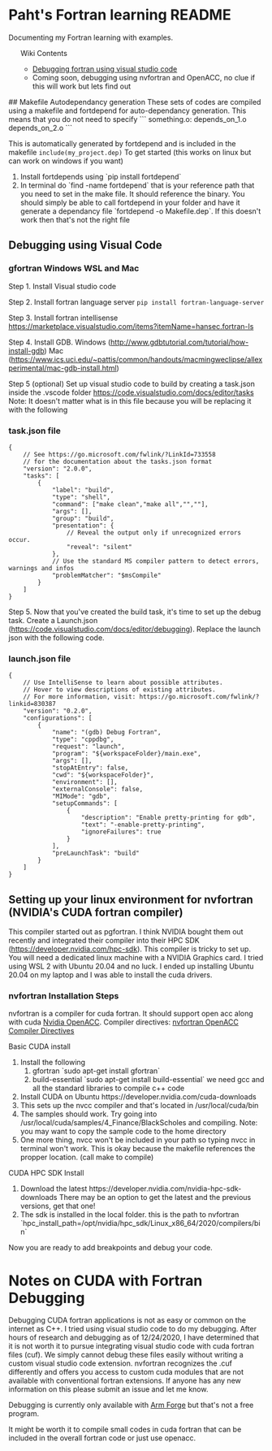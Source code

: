 # Paht's Fortran learning README
Documenting my Fortran learning with examples. 
<ul>
	Wiki Contents
	<ul>
		<li> <a href="https://github.com/pjuangph/fortran/wiki/Debugging-Fortran-using-Visual-Studio-Code">Debugging fortran using visual studio code</a></li>
		<li>Coming soon, debugging using nvfortran and OpenACC, no clue if this will work but lets find out</li>
	</ul>
</ul>
## Makefile Autodependancy generation
These sets of codes are compiled using a makefile and fortdepend for auto-dependancy generation. This means that you do not need to specify 
```
something.o:
  depends_on_1.o
  depends_on_2.o
```

This is automatically generated by fortdepend and is included in the makefile `include(my_project.dep)`
To get started (this works on linux but can work on windows if you want)
<ol>
  <li>Install fortdepends using `pip install fortdepend`</li>
  <li>In terminal do `find -name fortdepend` that is your reference path that you need to set in the make file. It should reference the binary. 
  You should simply be able to call fortdepend in your folder and have it generate a dependancy file `fortdepend -o Makefile.dep`. If this doesn't work then that's not the right file</li>
</ol>


## Debugging using Visual Code 
### gfortran Windows WSL and Mac
Step 1. Install Visual studio code 

Step 2. Install fortran language server `pip install fortran-language-server`

Step 3. Install fortran intellisense https://marketplace.visualstudio.com/items?itemName=hansec.fortran-ls 

Step 4. Install GDB. Windows (http://www.gdbtutorial.com/tutorial/how-install-gdb) Mac (https://www.ics.uci.edu/~pattis/common/handouts/macmingweclipse/allexperimental/mac-gdb-install.html)


Step 5 (optional) Set up visual studio code to build by creating a task.json inside the .vscode folder  https://code.visualstudio.com/docs/editor/tasks
  Note: It doesn't matter what is in this file because you will be replacing it with the following
 
### task.json file
  
```
{
    // See https://go.microsoft.com/fwlink/?LinkId=733558
    // for the documentation about the tasks.json format
    "version": "2.0.0",
    "tasks": [
        {
            "label": "build",
            "type": "shell",
            "command": ["make clean","make all","",""],
            "args": [],
            "group": "build",
            "presentation": {
                // Reveal the output only if unrecognized errors occur.
                "reveal": "silent"
            },
            // Use the standard MS compiler pattern to detect errors, warnings and infos
            "problemMatcher": "$msCompile"
        }
    ]
}
```

Step 5. Now that you've created the build task, it's time to set up the debug task. Create a Launch.json (https://code.visualstudio.com/docs/editor/debugging). Replace the launch json with the following code.
### launch.json file
```
{
    // Use IntelliSense to learn about possible attributes.
    // Hover to view descriptions of existing attributes.
    // For more information, visit: https://go.microsoft.com/fwlink/?linkid=830387
    "version": "0.2.0",
    "configurations": [
        {
            "name": "(gdb) Debug Fortran",
            "type": "cppdbg",
            "request": "launch",
            "program": "${workspaceFolder}/main.exe",
            "args": [],
            "stopAtEntry": false,
            "cwd": "${workspaceFolder}",
            "environment": [],
            "externalConsole": false,
            "MIMode": "gdb",
            "setupCommands": [
                {
                    "description": "Enable pretty-printing for gdb",
                    "text": "-enable-pretty-printing",
                    "ignoreFailures": true
                }
            ],
            "preLaunchTask": "build"
        }
    ]
}
```

## Setting up your linux environment for nvfortran (NVIDIA's CUDA fortran compiler) 
This compiler started out as pgfortran. I think NVIDIA bought them out recently and integrated their compiler into their HPC SDK (https://developer.nvidia.com/hpc-sdk). This compiler is tricky to set up. You will need a dedicated linux machine with a NVIDIA Graphics card. I tried using WSL 2 with Ubuntu 20.04 and no luck. I ended up installing Ubuntu 20.04 on my laptop and I was able to install the cuda drivers. 

### nvfortran Installation Steps
nvfortran is a compiler for cuda fortran. It should support open acc along with cuda [Nvidia OpenACC](https://docs.nvidia.com/hpc-sdk/compilers/openacc-gs/). Compiler directives: [nvfortran OpenACC Compiler Directives](https://docs.nvidia.com/hpc-sdk/compilers/openacc-gs/#using-openacc)

Basic CUDA install
<ol>  
  <li>Install the following
    <ol>
      <li>gfortran `sudo apt-get install gfortran`</li>
      <li>build-essential `sudo apt-get install build-essential` we need gcc and all the standard libraries to compile c++ code</li>
    </ol>
  </li>
  <li>Install CUDA on Ubuntu https://developer.nvidia.com/cuda-downloads</li>
  <li>This sets up the nvcc compiler and that's located in /usr/local/cuda/bin</li>
  <li>The samples should work. Try going into /usr/local/cuda/samples/4_Finance/BlackScholes and compiling. Note: you may want to copy the sample code to the home directory</li>
  <li>One more thing, nvcc won't be included in your path so typing nvcc in terminal won't work. This is okay because the makefile references the propper location. (call make to compile)</li>
</ol>

CUDA HPC SDK Install
<ol>
  <li>Download the latest https://developer.nvidia.com/nvidia-hpc-sdk-downloads There may be an option to get the latest and the previous versions, get that one!</li> 
  <li>The sdk is installed in the local folder. this is the path to nvfortran `hpc_install_path=/opt/nvidia/hpc_sdk/Linux_x86_64/2020/compilers/bin` </li>
</ol>


Now you are ready to add breakpoints and debug your code. 

# Notes on CUDA with Fortran Debugging
Debugging CUDA fortran applications is not as easy or common on the internet as C++. I tried using visual studio code to do my debugging.
After hours of research and debugging as of 12/24/2020, I have determined that it is not worth it to pursue integrating visual studio code with cuda fortran files (cuf). We simply cannot debug these files easily without writing a custom visual studio code extension. nvfortran recognizes the .cuf differently and offers you access to custom cuda modules that are not available with conventional fortran extensions. If anyone has any new information on this please submit an issue and let me know. 


Debugging is currently only available with [Arm Forge](https://www.arm.com/products/development-tools/server-and-hpc/forge/ddt) but that's not a free program. 

It might be worth it to compile small codes in cuda fortran that can be included in the overall fortran code or just use openacc.
